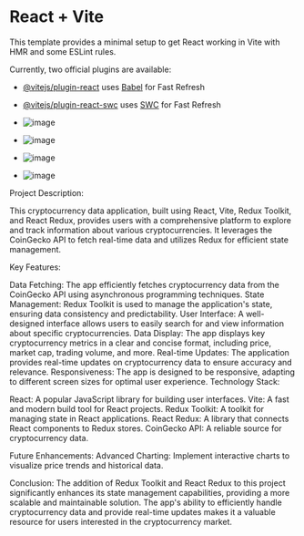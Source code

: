 # React + Vite

This template provides a minimal setup to get React working in Vite with HMR and some ESLint rules.

Currently, two official plugins are available:

- [@vitejs/plugin-react](https://github.com/vitejs/vite-plugin-react/blob/main/packages/plugin-react/README.md) uses [Babel](https://babeljs.io/) for Fast Refresh
- [@vitejs/plugin-react-swc](https://github.com/vitejs/vite-plugin-react-swc) uses [SWC](https://swc.rs/) for Fast Refresh

- ![image](https://github.com/user-attachments/assets/b2cfc68a-54fb-42ff-9f83-64af4f9cdf26)
- ![image](https://github.com/user-attachments/assets/1f0b8e4c-5d20-486f-b834-13e86bdf36ac)
- ![image](https://github.com/user-attachments/assets/c184e295-a4e6-4b58-817c-088a453cad74)
- ![image](https://github.com/user-attachments/assets/cf98030a-2d68-4b27-a8ca-a79b58370f38)





Project Description:

This cryptocurrency data application, built using React, Vite, Redux Toolkit, and React Redux, provides users with a comprehensive platform to explore and track information about various cryptocurrencies. It leverages the CoinGecko API to fetch real-time data and utilizes Redux for efficient state management.

Key Features:

Data Fetching: The app efficiently fetches cryptocurrency data from the CoinGecko API using asynchronous programming techniques.
State Management: Redux Toolkit is used to manage the application's state, ensuring data consistency and predictability.
User Interface: A well-designed interface allows users to easily search for and view information about specific cryptocurrencies.
Data Display: The app displays key cryptocurrency metrics in a clear and concise format, including price, market cap, trading volume, and more.
Real-time Updates: The application provides real-time updates on cryptocurrency data to ensure accuracy and relevance.
Responsiveness: The app is designed to be responsive, adapting to different screen sizes for optimal user experience.
Technology Stack:

React: A popular JavaScript library for building user interfaces.
Vite: A fast and modern build tool for React projects.
Redux Toolkit: A toolkit for managing state in React applications.
React Redux: A library that connects React components to Redux stores.
CoinGecko API: A reliable source for cryptocurrency data.

Future Enhancements:
Advanced Charting: Implement interactive charts to visualize price trends and historical data.

Conclusion:
The addition of Redux Toolkit and React Redux to this project significantly enhances its state management capabilities, providing a more scalable and maintainable solution. The app's ability to efficiently handle cryptocurrency data and provide real-time updates makes it a valuable resource for users interested in the cryptocurrency market.

